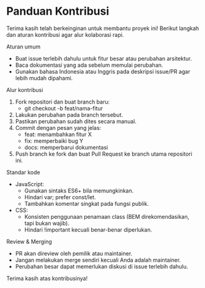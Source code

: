 # Panduan Kontribusi

Terima kasih telah berkeinginan untuk membantu proyek ini! Berikut langkah dan aturan kontribusi agar alur kolaborasi rapi.

Aturan umum
- Buat issue terlebih dahulu untuk fitur besar atau perubahan arsitektur.
- Baca dokumentasi yang ada sebelum memulai perubahan.
- Gunakan bahasa Indonesia atau Inggris pada deskripsi issue/PR agar lebih mudah dipahami.

Alur kontribusi
1. Fork repositori dan buat branch baru:
   - git checkout -b feat/nama-fitur
2. Lakukan perubahan pada branch tersebut.
3. Pastikan perubahan sudah dites secara manual.
4. Commit dengan pesan yang jelas:
   - feat: menambahkan fitur X
   - fix: memperbaiki bug Y
   - docs: memperbarui dokumentasi
5. Push branch ke fork dan buat Pull Request ke branch utama repositori ini.

Standar kode
- JavaScript:
  - Gunakan sintaks ES6+ bila memungkinkan.
  - Hindari var; prefer const/let.
  - Tambahkan komentar singkat pada fungsi publik.
- CSS:
  - Konsisten penggunaan penamaan class (BEM direkomendasikan, tapi bukan wajib).
  - Hindari !important kecuali benar-benar diperlukan.

Review & Merging
- PR akan direview oleh pemilik atau maintainer.
- Jangan melakukan merge sendiri kecuali Anda adalah maintainer.
- Perubahan besar dapat memerlukan diskusi di issue terlebih dahulu.

Terima kasih atas kontribusinya!